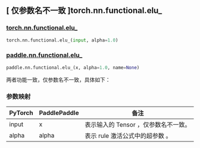 ## [ 仅参数名不一致 ]torch.nn.functional.elu_

### [torch.nn.functional.elu_](https://www.paddlepaddle.org.cn/documentation/docs/zh/api/paddle/nn/functional/elu__cn.html)

```python
torch.nn.functional.elu_(input, alpha=1.0)
```

### [paddle.nn.functional.elu_](https://www.paddlepaddle.org.cn/documentation/docs/zh/api/paddle/nn/functional/relu__cn.html)

```python
paddle.nn.functional.elu_(x, alpha=1.0, name=None)
```

两者功能一致，仅参数名不一致，具体如下：

### 参数映射
| PyTorch       | PaddlePaddle | 备注                                                   |
| ------------- | ------------ | ------------------------------------------------------ |
| input           | x           | 表示输入的 Tensor ，仅参数名不一致。               |
| alpha           | alpha           | 表示 rule 激活公式中的超参数 。               |
